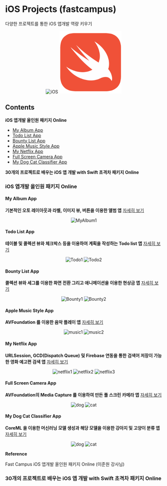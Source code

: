# iOS Projects (fastcampus)

다양한 프로젝트를 통한 iOS 앱개발 역량 키우기



<p align="center"> 
	<img src="https://img.icons8.com/ios/250/000000/ios-logo.png" alt="iOS" width="200" height="200"/>
	<img src="https://raw.githubusercontent.com/devicons/devicon/master/icons/swift/swift-original.svg" alt="swift" width="200" height="200"/> 
</p> 

## Contents

**iOS 앱개발 올인원 패키지 Online**

- [My Album App](#My-Album-App)
- [Todo List App](#Todo-List-App)
- [Bounty List App](#Bounty-List-App)
- [Apple Music Style App](#Apple-Music-Style-App)
- [My Netflix App](#My-Netflix-App)
- [Full Screen Camera App](#Full-Screen-Camera-App)
- [My Dog Cat Classifier App](#My-Dog-Cat-Classifier-App)

**30개의 프로젝트로 배우는 iOS 앱 개발 with Swift 초격차 패키지 Online**



### iOS 앱개발 올인원 패키지 Online


#### My Album App

**기본적인 오토 레이아웃과 라벨, 이미지 뷰, 버튼을 이용한 앨범 앱** [자세히 보기](projects/MyAlbum)

<p align="center"> 
	<img width="250" alt="MyAlbum1" src="https://user-images.githubusercontent.com/22047374/128318123-9a6e18dd-19ca-4c3a-ac29-d7443dea7a82.png">
</p> 


#### Todo List App

**테이블 및 콜렉션 뷰와 체크박스 등을 이용하여 계획을 작성하는 Todo list 앱** [자세히 보기](projects/TodoList)

<p align="center"> 
  <img width="250" alt="Todo1" src="https://user-images.githubusercontent.com/22047374/128479447-4e2eac6c-a974-431e-892d-9a864661e0fa.png">
	<img width="250" alt="Todo2" src="https://user-images.githubusercontent.com/22047374/128479285-5820999b-69c5-450c-8b6c-2a43aa67b9df.png">
</p> 


#### Bounty List App

**콜렉션 뷰와 세그를 이용한 화면 전환 그리고 애니메이션을 이용한 현상금 앱** [자세히 보기](projects/BountyList)

<p align="center"> 
  <img width="250" alt="Bounty1" src="https://user-images.githubusercontent.com/22047374/128479790-ee823f55-a308-42db-bc6c-524d234af6f8.png">
	<img width="250" alt="Bounty2" src="https://user-images.githubusercontent.com/22047374/128479780-86d5eba8-3321-4344-aadc-963a2dbe6857.png">
</p> 


#### Apple Music Style App

**AVFoundation 를 이용한 음악 플레이 앱** [자세히 보기](projects/AppleMusicStApp)

<p align="center"> 
  <img width="250" alt="music1" src="https://user-images.githubusercontent.com/22047374/128480465-8a38ca33-0ad5-4dd8-95d8-40778e0aba80.png">
	<img width="250" alt="music2" src="https://user-images.githubusercontent.com/22047374/128480542-fa6b9c6b-e8f8-4729-84ba-b5c688e8f8c7.png">
</p> 

#### My Netflix App

**URLSession, GCD(Dispatch Queue) 및 Firebase 연동을 통한 검색어 저장이 가능한 영화 예고편 검색 앱** [자세히 보기](projects/MyNetflix)

<p align="center"> 
  <img width="250" alt="netflix1" src="https://user-images.githubusercontent.com/22047374/128481237-2cc3c5ee-8d18-4a79-9e0d-6d10ae1234f9.png">
	<img width="250" alt="netflix2" src="https://user-images.githubusercontent.com/22047374/128481259-30b05209-ef76-4c7d-adfe-f3b2405ee5e6.png">
  <img width="250" alt="netflix3" src="https://user-images.githubusercontent.com/22047374/128481269-6e7a71bb-4e08-4264-a480-465dbf981185.png">
</p> 

#### Full Screen Camera App 

**AVFoundation의 Media Capture 를 이용하여 만든 풀 스크린 카메라 앱** [자세히 보기](projects/FullScreenCamera)

<p align="center"> 
  <img width="250" alt="dog" src="https://user-images.githubusercontent.com/22047374/128517509-c5160da9-7c5a-4e3c-b861-ccc2be7bb0db.png">
	<img width="250" alt="cat" src="https://user-images.githubusercontent.com/22047374/128517530-14b65f7c-9112-4ef5-bfe4-ae3db239ef1e.png">
</p> 

#### My Dog Cat Classifier App

**CoreML 을 이용한 머신러닝 모델 생성과 해당 모델을 이용한 강아지 및 고양이 분류 앱** [자세히 보기](projects/MyDogCatClassifier)

<p align="center"> 
  <img width="250" alt="dog" src="https://user-images.githubusercontent.com/22047374/128481665-7b1c1982-6e28-4509-b3a7-e6b4c231e8b8.png">
	<img width="250" alt="cat" src="https://user-images.githubusercontent.com/22047374/128481678-578a9f8a-4908-4057-b383-18d158191de0.png">
</p> 

**Reference** 

Fast Campus iOS 앱개발 올인원 패키지 Online (이준원 강사님)



### 30개의 프로젝트로 배우는 iOS 앱 개발 with Swift 초격차 패키지 Online

#### 
